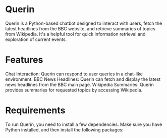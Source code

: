 # Querin
Querin is a Python-based chatbot designed to interact with users, fetch the latest headlines from the BBC website, and retrieve summaries of topics from Wikipedia. It's a helpful tool for quick information retrieval and exploration of current events.

# Features
Chat Interaction: Querin can respond to user queries in a chat-like environment.
BBC News Headlines: Querin can fetch and display the latest news headlines from the BBC main page.
Wikipedia Summaries: Querin provides summaries for requested topics by accessing Wikipedia.

# Requirements 
To run Querin, you need to install a few dependencies. Make sure you have Python installed, and then install the following packages:

